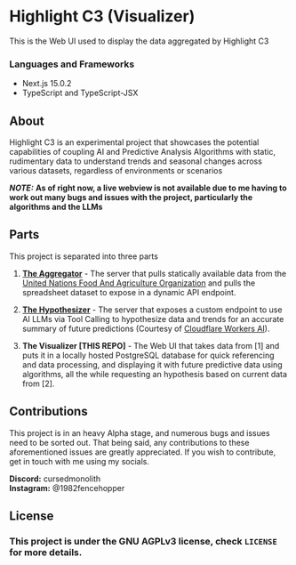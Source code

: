 # Highlight C3 (Visualizer)

This is the Web UI used to display the data aggregated by Highlight C3

### Languages and Frameworks

- Next.js 15.0.2
- TypeScript and TypeScript-JSX

## About

Highlight C3 is an experimental project that showcases the potential capabilities of coupling AI and Predictive Analysis Algorithms with static, rudimentary data to understand trends and seasonal changes across various datasets, regardless of environments or scenarios

**_NOTE:_** **As of right now, a live webview is not available due to me having to work out many bugs and issues with the project, particularly the algorithms and the LLMs**

## Parts

This project is separated into three parts

1. **[The Aggregator](https://github.com/1982FenceHopper/highlight-c3-aggregator)** - The server that pulls statically available data from the [United Nations Food And Agriculture Organization](https://www.fao.org/home/en) and pulls the spreadsheet dataset to expose in a dynamic API endpoint.

2. **[The Hypothesizer](https://github.com/1982FenceHopper/highlight-c3-hypothesizer)** - The server that exposes a custom endpoint to use AI LLMs via Tool Calling to hypothesize data and trends for an accurate summary of future predictions (Courtesy of [Cloudflare Workers AI](https://www.cloudflare.com/developer-platform/products/workers-ai/)).

3. **The Visualizer [THIS REPO]** - The Web UI that takes data from [1] and puts it in a locally hosted PostgreSQL database for quick referencing and data processing, and displaying it with future predictive data using algorithms, all the while requesting an hypothesis based on current data from [2].

## Contributions

This project is in an heavy Alpha stage, and numerous bugs and issues need to be sorted out. That being said, any contributions to these aforementioned issues are greatly appreciated. If you wish to contribute, get in touch with me using my socials.

**Discord:** cursedmonolith<br>
**Instagram:** @1982fencehopper

## License

### This project is under the GNU AGPLv3 license, check `LICENSE` for more details.
